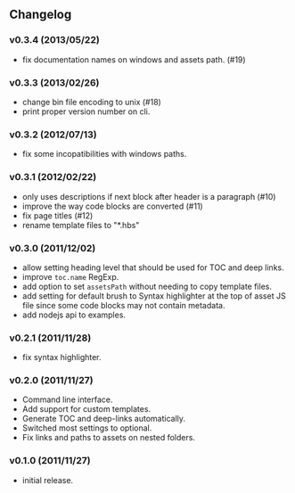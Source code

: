 ## Changelog

### v0.3.4 (2013/05/22)

 - fix documentation names on windows and assets path. (#19)


### v0.3.3 (2013/02/26)

 - change bin file encoding to unix (#18)
 - print proper version number on cli.


### v0.3.2 (2012/07/13)

 - fix some incopatibilities with windows paths.


### v0.3.1 (2012/02/22)

 - only uses descriptions if next block after header is a paragraph (#10)
 - improve the way code blocks are converted (#11)
 - fix page titles (#12)
 - rename template files to "*.hbs"


### v0.3.0 (2011/12/02)

 - allow setting heading level that should be used for TOC and deep links.
 - improve `toc.name` RegExp.
 - add option to set `assetsPath` without needing to copy template files.
 - add setting for default brush to Syntax highlighter at the top of asset JS
   file since some code blocks may not contain metadata.
 - add nodejs api to examples.


### v0.2.1 (2011/11/28)

 - fix syntax highlighter.


### v0.2.0 (2011/11/27)

 - Command line interface.
 - Add support for custom templates.
 - Generate TOC and deep-links automatically.
 - Switched most settings to optional.
 - Fix links and paths to assets on nested folders.


### v0.1.0 (2011/11/27)

 - initial release.
